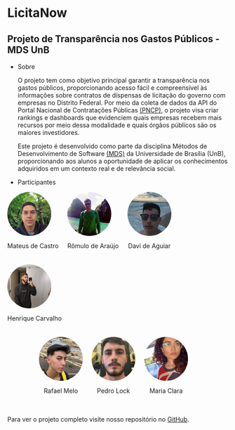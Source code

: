# LicitaNow

## Projeto de Transparência nos Gastos Públicos - MDS UnB

* Sobre

    O projeto tem como objetivo principal garantir a transparência nos gastos públicos, proporcionando acesso fácil e compreensível às informações sobre contratos de dispensas de licitação do governo com empresas no Distrito Federal. Por meio da coleta de dados da API do Portal Nacional de Contratações Públicas [(PNCP)](https://www.gov.br/pncp/pt-br), o projeto visa criar rankings e dashboards que evidenciem quais empresas recebem mais recursos por meio dessa modalidade e quais órgãos públicos são os maiores investidores.

    Este projeto é desenvolvido como parte da disciplina Métodos de Desenvolvimento de Software [(MDS)](https://mds.lappis.rocks/) da Universidade de Brasília (UnB), proporcionando aos alunos a oportunidade de aplicar os conhecimentos adquiridos em um contexto real e de relevância social.

* Participantes

<div style="display: flex; justify-content: center; align-items: center;">
    <div style="display: flex; flex-wrap: wrap;">
        <div style="text-align: center; margin-right: 20px; margin-bottom: 20px;">
            <div style="width: 100px; height: 100px; border-radius: 50%; overflow: hidden; margin-bottom: 5px;">
                <img src="imagens/mateus.png" alt="Mateus" style="width: 100%; height: 100%; object-fit: cover;">
            </div>
            <p>Mateus de Castro</p>
        </div>
        <div style="text-align: center; margin-right: 20px; margin-bottom: 20px;">
            <div style="width: 100px; height: 100px; border-radius: 50%; overflow: hidden; margin-bottom: 5px;">
                <img src="imagens/romulo.png" alt="Romulo" style="width: 100%; height: 100%; object-fit: cover;">
            </div>
            <p>Rômulo de Araújo</p>
        </div>
        <div style="text-align: center; margin-right: 20px; margin-bottom: 20px;">
            <div style="width: 100px; height: 100px; border-radius: 50%; overflow: hidden; margin-bottom: 5px;">
                <img src="imagens/lindo.png" alt="Davi" style="width: 100%; height: 100%; object-fit: cover;">
            </div>
            <p>Davi de Aguiar</p>
        </div>
        <div style="text-align: center; margin-right: 20px; margin-bottom: 20px;">
            <div style="width: 100px; height: 100px; border-radius: 50%; overflow: hidden; margin-bottom: 5px;">
                <img src="imagens/henrique.jpeg" alt="Henrique" style="width: 100%; height: 100%; object-fit: cover;">
            </div>
            <p>Henrique Carvalho</p>
        </div>
    </div>
</div>

<div style="display: flex; justify-content: center; align-items: center;">
    <div style="display: flex; flex-wrap: wrap;">
        <div style="text-align: center; margin-right: 20px; margin-bottom: 20px;">
            <div style="width: 100px; height: 100px; border-radius: 50%; overflow: hidden; margin-bottom: 5px;">
                <img src="imagens/rafa.png" alt="Rafael" style="width: 100%; height: 100%; object-fit: cover;">
            </div>
            <p>Rafael Melo</p>
        </div>
        <div style="text-align: center; margin-right: 20px; margin-bottom: 20px;">
            <div style="width: 100px; height: 100px; border-radius: 50%; overflow: hidden; margin-bottom: 5px;">
                <img src="imagens/Pedrolock.jpeg" alt="Pedro" style="width: 100%; height: 100%; object-fit: cover;">
            </div>
            <p>Pedro Lock</p>
        </div>
        <div style="text-align: center; margin-right: 20px; margin-bottom: 20px;">
            <div style="width: 100px; height: 100px; border-radius: 50%; overflow: hidden; margin-bottom: 5px;">
                <img src="imagens/clara.jpeg" alt="Maria Clara" style="width: 100%; height: 100%; object-fit: cover;">
            </div>
            <p>Maria Clara</p>
        </div>
    </div>
</div>








Para ver o projeto completo visite nosso repositório no [GitHub](https://github.com/unb-mds/2024-1-Squad-10).
